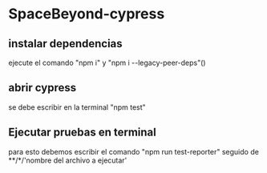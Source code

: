 # SpaceBeyond-cypress

## instalar dependencias
ejecute el comando "npm i" y "npm i --legacy-peer-deps"()

## abrir cypress
se debe escribir en la terminal "npm test"

## Ejecutar pruebas en terminal
para esto debemos escribir el comando "npm run test-reporter" seguido de **/*/'nombre del archivo a ejecutar'